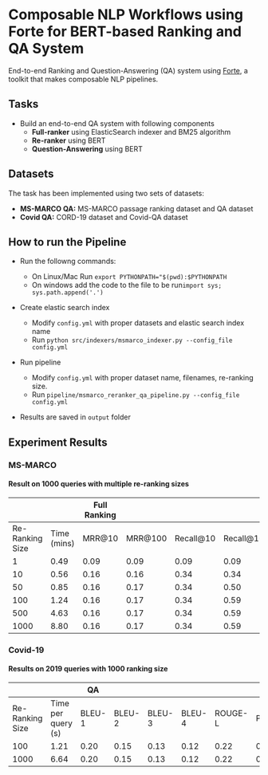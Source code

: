 # Composable NLP Workflows using Forte for BERT-based Ranking and QA System

End-to-end Ranking and Question-Answering (QA) system using [Forte](https://github.com/asyml), a toolkit that makes composable NLP pipelines.

## Tasks
* Build an end-to-end QA system with following components
    * **Full-ranker** using ElasticSearch indexer and BM25 algorithm
    * **Re-ranker** using BERT
    * **Question-Answering** using BERT



## Datasets
The task has been implemented using two sets of datasets:
* **MS-MARCO QA:** MS-MARCO passage ranking dataset and QA dataset
* **Covid QA:** CORD-19 dataset and Covid-QA dataset


## How to run the Pipeline

* Run the followng commands:
    * On Linux/Mac Run `export PYTHONPATH="$(pwd):$PYTHONPATH`
    * On windows add the code to the file to be run`import sys; sys.path.append('.')`
* Create elastic search index 
    * Modify `config.yml` with proper datasets and elastic search index name
    * Run `python src/indexers/msmarco_indexer.py --config_file config.yml` 

* Run pipeline
    * Modify `config.yml` with proper dataset name, filenames, re-ranking size.
    * Run `pipeline/msmarco_reranker_qa_pipeline.py --config_file config.yml`

* Results are saved in `output` folder


## Experiment Results

### MS-MARCO

#### Result on 1000 queries with multiple re-ranking sizes

|                   |             | Full Ranking |         |           |            | Reranker |         |           |            | QA     |        |        |        |         |           |        |      |              |
|-------------------|-------------|--------------|---------|-----------|------------|----------|---------|-----------|------------|--------|--------|--------|--------|---------|-----------|--------|------|--------------|
| Re-Ranking Size | Time (mins) | MRR@10       | MRR@100 | Recall@10 | Recall@100 | MRR@10   | MRR@100 | Recall@10 | Recall@100 | BLEU-1 | BLEU-2 | BLEU-3 | BLEU-4 | ROUGE-L | PRECISION | RECALL | F1   | Semantic Sim |
| 1                 | 0.49        | 0.09         | 0.09    | 0.09      | 0.09       | 0.09     | 0.09    | 0.09      | 0.09       | 0.24   | 0.15   | 0.11   | 0.09   | 0.22    | 0.20      | 0.23   | 0.21 | 0.75         |
| 10                | 0.56        | 0.16         | 0.16    | 0.34      | 0.34       | 0.23     | 0.23    | 0.34      | 0.34       | 0.30   | 0.21   | 0.17   | 0.15   | 0.29    | 0.26      | 0.32   | 0.29 | 0.79         |
| 50                | 0.85        | 0.16         | 0.17    | 0.34      | 0.50       | 0.28     | 0.28    | 0.45      | 0.50       | 0.31   | 0.23   | 0.19   | 0.17   | 0.31    | 0.27      | 0.34   | 0.30 | 0.79         |
| 100               | 1.24        | 0.16         | 0.17    | 0.34      | 0.59       | 0.30     | 0.30    | 0.50      | 0.59       | 0.31   | 0.24   | 0.20   | 0.18   | 0.32    | 0.28      | 0.35   | 0.31 | 0.80         |
| 500               | 4.63        | 0.16         | 0.17    | 0.34      | 0.59       | 0.33     | 0.33    | 0.56      | 0.73       | 0.32   | 0.24   | 0.21   | 0.19   | 0.32    | 0.29      | 0.36   | 0.32 | 0.80         |
| 1000              | 8.80        | 0.16         | 0.17    | 0.34      | 0.59       | 0.34     | 0.35    | 0.58      | 0.77       | 0.32   | 0.25   | 0.21   | 0.19   | 0.32    | 0.29      | 0.36   | 0.32 | 0.80         |




### Covid-19


#### Results on 2019 queries with 1000 ranking size

|                   |                    | QA     |        |        |        |         |           |        |      |              |
|-------------------|--------------------|--------|--------|--------|--------|---------|-----------|--------|------|--------------|
| Re-Ranking Size | Time per query (s) | BLEU-1 | BLEU-2 | BLEU-3 | BLEU-4 | ROUGE-L | PRECISION | RECALL | F1   | Semantic Sim |
| 100               | 1.21               | 0.20   | 0.15   | 0.13   | 0.12   | 0.22    | 0.18      | 0.29   | 0.22 | 0.71         |
| 1000              | 6.64               | 0.20   | 0.15   | 0.13   | 0.12   | 0.22    | 0.18      | 0.29   | 0.22 | 0.71         |




